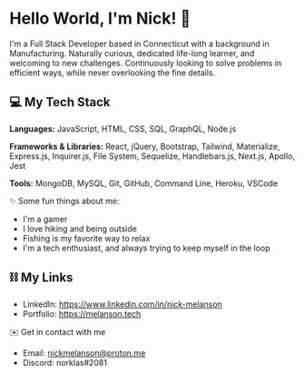 # Hello World, I'm Nick! 👋

I'm a Full Stack Developer based in Connecticut with a background in Manufacturing. Naturally curious, dedicated life-long learner, and welcoming to new challenges. Continuously looking to solve problems in efficient ways, while never overlooking the fine details.

## 💻 My Tech Stack<br>

**Languages:** JavaScript, HTML, CSS, SQL, GraphQL, Node.js

**Frameworks & Libraries:** React, jQuery, Bootstrap, Tailwind, Materialize, Express.js, Inquirer.js, File System, Sequelize, Handlebars.js, Next.js, Apollo, Jest

**Tools:**  MongoDB, MySQL, Git, GitHub, Command Line, Heroku, VSCode 

✨ Some fun things about me:
* I'm a gamer
* I love hiking and being outside
* Fishing is my favorite way to relax
* I'm a tech enthusiast, and always trying to keep myself in the loop


## ⛓ My Links
* LinkedIn: https://www.linkedin.com/in/nick-melanson
* Portfolio: https://melanson.tech

✉️ Get in contact with me 
* Email: nickmelanson@proton.me
* Discord: norklas#2081
